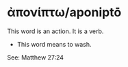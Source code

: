 # ἀπονίπτω/aponiptō
This word is an action. It is a verb. 

* This word means to wash.

See: Matthew 27:24
